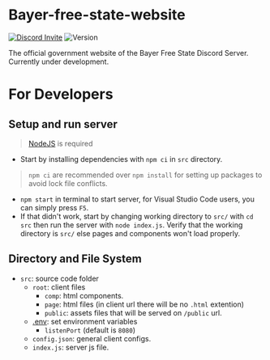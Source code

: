 # Bayer-free-state-website

[![Discord Invite]](https://discord.gg/eDfH73F)
![Version]

The official government website of the Bayer Free State Discord Server. 
Currently under development.

# For Developers

## Setup and run server
> [NodeJS](https://nodejs.org/en/) is required 

- Start by installing dependencies with `npm ci` in `src` directory.
> `npm ci` are recommended over `npm install` for setting up packages to avoid lock file conflicts.
- `npm start` in terminal to start server, for Visual Studio Code users, you can simply press `F5`.
- If that didn't work, start by changing working directory to `src/` with `cd src` then run the server with `node index.js`. Verify that the working directory is `src/` else pages and components won't load properly.

## Directory and File System
- `src`: source code folder
    - `root`: client files
        - `comp`: html components.
        - `page`: html files (in client url there will be no `.html` extention)
        - `public`: assets files that will be served on `/public` url.
    - [.env](https://www.npmjs.com/package/dotenv): set environment variables
        - `listenPort` (default is `8080`)
    - `config.json`: general client configs.
    - `index.js`: server js file.

[.env]: https://www.npmjs.com/package/dotenv
[Discord Invite]: https://img.shields.io/badge/discord-invite-5662F6
[Version]: https://img.shields.io/badge/version-0.1.0-FF0000 
<!--- 
    remember to update version every update
--->
